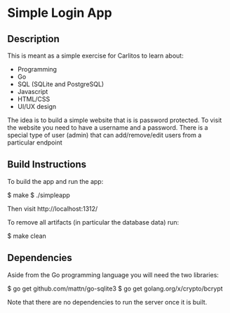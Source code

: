 Simple Login App
================

Description
-----------

This is meant as a simple exercise for Carlitos to learn about:

* Programming
* Go
* SQL (SQLite and PostgreSQL)
* Javascript
* HTML/CSS
* UI/UX design

The idea is to build a simple website that is is password protected.
To visit the website you need to have a username and a password.
There is a special type of user (admin) that can add/remove/edit users from a particular endpoint

Build Instructions
------------------

To build the app and run the app:

$ make
$ ./simpleapp

Then visit http://localhost:1312/

To remove all artifacts (in particular the database data) run:

$ make clean

Dependencies
------------

Aside from the Go programming language you will need the two libraries:

$ go get github.com/mattn/go-sqlite3
$ go get golang.org/x/crypto/bcrypt

Note that there are no dependencies to run the server once it is built.
